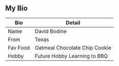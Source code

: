 ## My Bio

Bio | Detail
---- | -----
Name | David Bodine
From | Texas
Fav Food | Oatmeal Chocolate Chip Cookie
Hobby | Future Hobby Learning to BBQ
